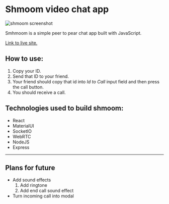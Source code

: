 # Shmoom video chat app

![shmoom screenshot](https://d33wubrfki0l68.cloudfront.net/606b4cefa3138c351c4fb920/screenshot.png)

Smhmoom is a simple peer to pear chat app built with JavaScript.

[Link to live site.](https://shmoom.com)

## How to use:

1. Copy your ID.
2. Send that ID to your friend.
3. Your friend should copy that id into _Id to Call_ input field and then press the call button.
4. You should receive a call.

## Technologies used to build shmoom:

- React
- MaterialUI
- SocketIO
- WebRTC
- NodeJS
- Express

---

## Plans for future

- Add sound effects
  1. Add ringtone
  2. Add end call sound effect
- Turn incoming call into modal
